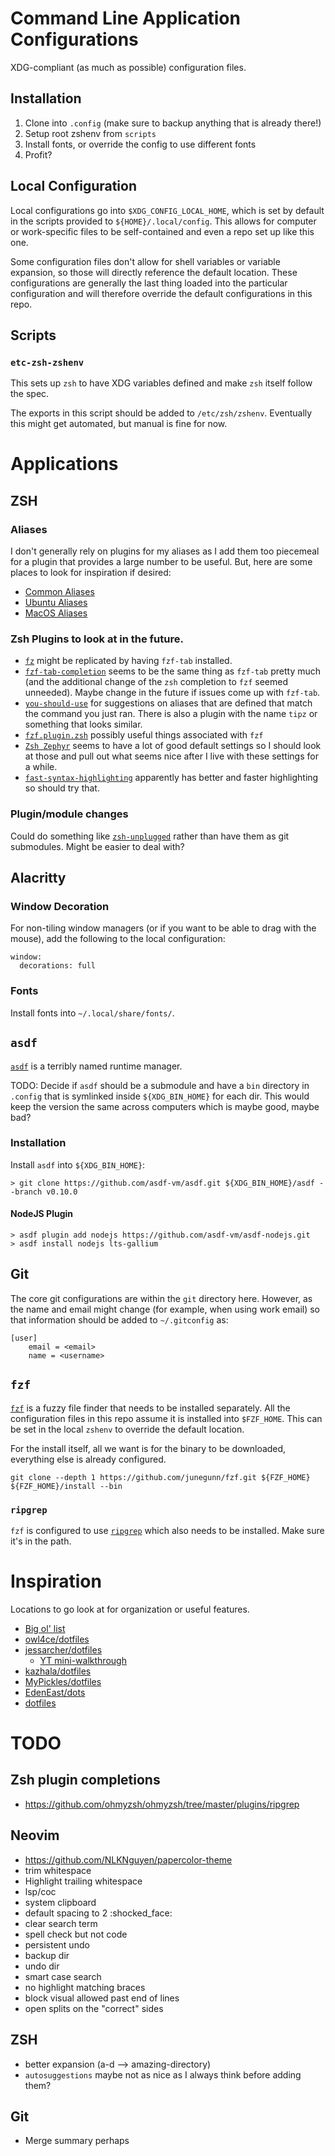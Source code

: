 # Command Line Application Configurations

XDG-compliant (as much as possible) configuration files.

## Installation

1. Clone into `.config` (make sure to backup anything that is already there!)
1. Setup root zshenv from `scripts`
1. Install fonts, or override the config to use different fonts
1. Profit?

## Local Configuration

Local configurations go into `$XDG_CONFIG_LOCAL_HOME`, which is set by default
in the scripts provided to `${HOME}/.local/config`. This allows for computer or
work-specific files to be self-contained and even a repo set up like this one.

Some configuration files don't allow for shell variables or variable expansion,
so those will directly reference the default location. These configurations are
generally the last thing loaded into the particular configuration and will
therefore override the default configurations in this repo.

## Scripts

### `etc-zsh-zshenv`

This sets up `zsh` to have XDG variables defined and make `zsh` itself follow
the spec.

The exports in this script should be added to `/etc/zsh/zshenv`. Eventually
this might get automated, but manual is fine for now.

# Applications

## ZSH

### Aliases

I don't generally rely on plugins for my aliases as I add them too piecemeal
for a plugin that provides a large number to be useful. But, here are some
places to look for inspiration if desired:

* [Common Aliases](https://github.com/ohmyzsh/ohmyzsh/tree/master/plugins/common-aliases)
* [Ubuntu Aliases](https://github.com/ohmyzsh/ohmyzsh/tree/master/plugins/ubuntu)
* [MacOS Aliases](https://github.com/ohmyzsh/ohmyzsh/tree/master/plugins/macos)

### Zsh Plugins to look at in the future.

* [`fz`](https://github.com/changyuheng/fz) might be replicated by having `fzf-tab` installed.
* [`fzf-tab-completion`](https://github.com/lincheney/fzf-tab-completion) seems to be the same thing as `fzf-tab` pretty much (and the additional change of the `zsh` completion to `fzf` seemed unneeded). Maybe change in the future if issues come up with `fzf-tab`.
* [`you-should-use`](https://github.com/MichaelAquilina/zsh-you-should-use) for suggestions on aliases that are defined that match the command you just ran. There is also a plugin with the name `tipz` or something that looks similar.
* [`fzf.plugin.zsh`](https://github.com/ohmyzsh/ohmyzsh/blob/master/plugins/fzf/fzf.plugin.zsh) possibly useful things associated with `fzf`
* [`Zsh Zephyr`](https://github.com/mattmc3/zephyr) seems to have a lot of good default settings so I should look at those and pull out what seems nice after I live with these settings for a while.
* [`fast-syntax-highlighting`](https://github.com/zdharma-continuum/fast-syntax-highlighting) apparently has better and faster highlighting so should try that.

### Plugin/module changes

Could do something like [`zsh-unplugged`](https://github.com/mattmc3/zsh_unplugged) rather than have them as git submodules. Might be easier to deal with?

## Alacritty

### Window Decoration

For non-tiling window managers (or if you want to be able to drag with the
mouse), add the following to the local configuration:

```
window:
  decorations: full
```

### Fonts

Install fonts into `~/.local/share/fonts/`.

## `asdf`

[`asdf`](https://asdf-vm.com/) is a terribly named runtime manager.

TODO: Decide if `asdf` should be a submodule and have a `bin` directory in
`.config` that is symlinked inside `${XDG_BIN_HOME}` for each dir. This would
keep the version the same across computers which is maybe good, maybe bad?

### Installation

Install `asdf` into `${XDG_BIN_HOME}`:

```
> git clone https://github.com/asdf-vm/asdf.git ${XDG_BIN_HOME}/asdf --branch v0.10.0
```

#### NodeJS Plugin

```
> asdf plugin add nodejs https://github.com/asdf-vm/asdf-nodejs.git
> asdf install nodejs lts-gallium
```

## Git

The core git configurations are within the `git` directory here. However, as
the name and email might change (for example, when using work email) so that
information should be added to `~/.gitconfig` as:

```
[user]
    email = <email>
    name = <username>
```

## `fzf`

[`fzf`](https://github.com/junegunn/fzf) is a fuzzy file finder that needs to
be installed separately. All the configuration files in this repo assume it is
installed into `$FZF_HOME`. This can be set in the local `zshenv` to override
the default location.

For the install itself, all we want is for the binary to be downloaded,
everything else is already configured.

```
git clone --depth 1 https://github.com/junegunn/fzf.git ${FZF_HOME}
${FZF_HOME}/install --bin
```

### `ripgrep`

`fzf` is configured to use [`ripgrep`](https://github.com/BurntSushi/ripgrep)
which also needs to be installed. Make sure it's in the path.

# Inspiration

Locations to go look at for organization or useful features.

* [Big ol' list](https://dotfiles.github.io/inspiration/)
* [owl4ce/dotfiles](https://github.com/owl4ce/dotfiles)
* [jessarcher/dotfiles](https://github.com/owl4ce/dotfiles)
  * [YT mini-walkthrough](https://www.youtube.com/watch?v=434tljD-5C8)
* [kazhala/dotfiles](https://github.com/kazhala/dotfiles)
* [MyPickles/dotfiles](https://github.com/MrPickles/dotfiles)
* [EdenEast/dots](https://github.com/EdenEast/dots)
* [dotfiles](https://dotfiles.github.io/inspiration/)

# TODO

## Zsh plugin completions

* https://github.com/ohmyzsh/ohmyzsh/tree/master/plugins/ripgrep

## Neovim

* https://github.com/NLKNguyen/papercolor-theme
* trim whitespace
* Highlight trailing whitespace
* lsp/coc
* system clipboard
* default spacing to 2 :shocked_face:
* clear search term
* spell check but not code
* persistent undo
* backup dir
* undo dir
* smart case search
* no highlight matching braces
* block visual allowed past end of lines
* open splits on the "correct" sides

## ZSH

* better expansion (a-d<TAB> --> amazing-directory)
* `autosuggestions` maybe not as nice as I always think before adding them?

## Git

* Merge summary perhaps
